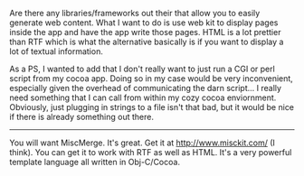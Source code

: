 Are there any libraries/frameworks out their that allow you to easily generate web content.  What I want to do is use web kit to display pages inside the app and have the app write those pages.  HTML is a lot prettier than RTF which is what the alternative basically is if you want to display a lot of textual information.

As a PS, I wanted to add that I don't really want to just run a CGI or perl script from my cocoa app.  Doing so in my case would be very inconvenient, especially given the overhead of communicating the darn script... I really need something that I can call from within my cozy cocoa enviornment.  Obviously, just plugging in strings to a file isn't that bad, but it would be nice if there is already something out there.

----

You will want MiscMerge. It's great. Get it at http://www.misckit.com/ (I think). You can get it to work with RTF as well as HTML. It's a very powerful template language all written in Obj-C/Cocoa.
